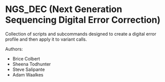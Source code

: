 NGS_DEC (Next Generation Sequencing Digital Error Correction)
=============================================================

Collection of scripts and subcommands designed to create a digital error profile and then apply it to variant calls.

Authors:

* Brice Colbert
* Sheena Todhunter
* Steve Salipante
* Adam Waalkes
